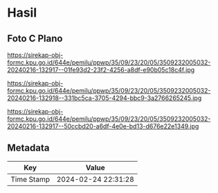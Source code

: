 # Hasil

## Foto C Plano

https://sirekap-obj-formc.kpu.go.id/644e/pemilu/ppwp/35/09/23/20/05/3509232005032-20240216-132917--01fe93d2-23f2-4256-a8df-e90b05c18c4f.jpg

https://sirekap-obj-formc.kpu.go.id/644e/pemilu/ppwp/35/09/23/20/05/3509232005032-20240216-132918--331bc5ca-3705-4294-bbc9-3a2766265245.jpg

https://sirekap-obj-formc.kpu.go.id/644e/pemilu/ppwp/35/09/23/20/05/3509232005032-20240216-132917--50ccbd20-a6df-4e0e-bd13-d676e22e1349.jpg


## Metadata

| Key        | Value               |
| ---------- | ------------------- |
| Time Stamp | 2024-02-24 22:31:28 |



